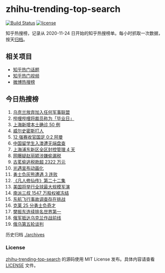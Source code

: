 # zhihu-trending-top-search

[![Build Status](https://github.com/justjavac/zhihu-trending-top-search/workflows/ci/badge.svg?branch=main)](https://github.com/justjavac/zhihu-trending-top-search/actions)
[![license](https://img.shields.io/github/license/justjavac/zhihu-trending-top-search)](https://github.com/justjavac/zhihu-trending-top-search/blob/main/LICENSE)

知乎热搜榜，记录从 2020-11-24 日开始的知乎热搜榜单。每小时抓取一次数据，按天[归档](./archives)。

## 相关项目

- [知乎热门话题](https://github.com/justjavac/zhihu-trending-hot-questions)
- [知乎热门视频](https://github.com/justjavac/zhihu-trending-hot-video)
- [微博热搜榜](https://github.com/justjavac/weibo-trending-hot-search)

## 今日热搜榜

<!-- BEGIN -->
<!-- 最后更新时间 Wed Mar 30 2022 05:13:10 GMT+0800 (China Standard Time) -->

1. [乌克兰放弃加入任何军事联盟](https://www.zhihu.com/search?q=乌克兰)
1. [哔哩哔哩将裁员称为「毕业日」](https://www.zhihu.com/search?q=哔哩哔哩)
1. [上海新增本土确诊 50 例](https://www.zhihu.com/search?q=上海新增)
1. [威尔史密斯打人](https://www.zhihu.com/search?q=威尔史密斯)
1. [12 强赛收官国足 0:2 阿曼](https://www.zhihu.com/search?q=国足)
1. [中国留学生入澳遭无端盘查](https://www.zhihu.com/search?q=中国留学生入澳)
1. [上海浦东新区全区封控管理 4 天](https://www.zhihu.com/search?q=上海浦东)
1. [网曝疑赵丽颖涉嫌偷漏税](https://www.zhihu.com/search?q=赵丽颖)
1. [古茗偷逃税款超 2322 万元](https://www.zhihu.com/search?q=古茗)
1. [光遇宣布动画化](https://www.zhihu.com/search?q=光遇动画)
1. [勇士负灰熊遭遇 3 连败](https://www.zhihu.com/search?q=勇士)
1. [《凡人修仙传》第二十二集](https://www.zhihu.com/search?q=凡人修仙传)
1. [美国将举行全球最大规模军演](https://www.zhihu.com/search?q=美国军演)
1. [南派三叔 1547 万股权被冻结](https://www.zhihu.com/search?q=南派三叔)
1. [东航飞行事故调查存在挑战](https://www.zhihu.com/search?q=东航飞行事故调查)
1. [克莱 25 分勇士负奇才](https://www.zhihu.com/search?q=勇士)
1. [樊振东连续排名世界第一](https://www.zhihu.com/search?q=樊振东)
1. [俄军抵达乌克兰作战前线](https://www.zhihu.com/search?q=俄军抵达乌克兰作战前线)
1. [俄乌第五轮谈判](https://www.zhihu.com/search?q=第五轮谈判)

<!-- END -->

历史归档 [./archives](./archives)

### License

[zhihu-trending-top-search](https://github.com/justjavac/zhihu-trending-top-search)
的源码使用 MIT License 发布。具体内容请查看 [LICENSE](./LICENSE) 文件。
